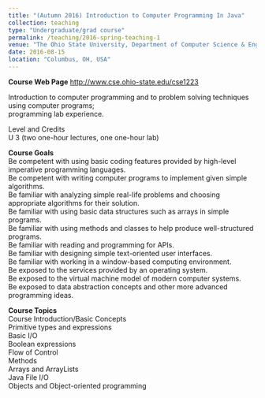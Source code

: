 ```yaml
---
title: "(Autumn 2016) Introduction to Computer Programming In Java"
collection: teaching
type: "Undergraduate/grad course"
permalink: /teaching/2016-spring-teaching-1
venue: "The Ohio State University, Department of Computer Science & Engineering"
date: 2016-08-15
location: "Columbus, OH, USA"
---
```

<b>Course Web Page</b>  http://www.cse.ohio-state.edu/cse1223
<br>

Introduction to computer programming and to problem solving techniques using computer programs;<br>
programming lab experience. <br>

Level and Credits <br>
U 3 (two one-hour lectures, one one-hour lab) <br>


<b>Course Goals</b> <br>
Be competent with using basic coding features provided by high-level imperative programming languages. <br>
Be competent with writing computer programs to implement given simple algorithms. <br>
Be familiar with analyzing simple real-life problems and choosing appropriate algorithms for their solution. <br>
Be familiar with using basic data structures such as arrays in simple programs. <br>
Be familiar with using methods and classes to help produce well-structured programs. <br>
Be familiar with reading and programming for APIs. <br>
Be familiar with designing simple text-oriented user interfaces. <br>
Be familiar with working in a window-based computing environment. <br>
Be exposed to the services provided by an operating system. <br>
Be exposed to the virtual machine model of modern computer systems. <br>
Be exposed to data abstraction concepts and other more advanced programming ideas. <br>



<b>Course Topics</b> <br>
Course Introduction/Basic Concepts <br>
Primitive types and expressions <br>
Basic I/O <br>
Boolean expressions <br>
Flow of Control <br>
Methods <br>
Arrays and ArrayLists <br>
Java File I/O  <br>
Objects and Object-oriented programming <br>



